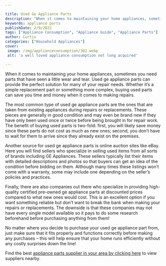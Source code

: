 ```yaml
---

title: Used Ge Appliance Parts
description: "When it comes to maintaining your home appliances, sometimes you need parts that have seen a little wear and tear. Used ge applian...you wont regret reading on"
keywords: appliance parts
publishDate: 2/9/2022
tags: ["Appliance Consumption", "Appliance Guide", "Appliance Parts"]
author: Curtis
categories: ["Household Appliances"]
cover: 
 image: /img/applianceconsumption/302.webp
 alt: 'a well loved appliance consumption not long acquired'

---
```


When it comes to maintaining your home appliances, sometimes you need parts that have seen a little wear and tear. Used ge appliance parts can provide the perfect solution for many of your repair needs. Whether it’s a simple replacement part or something more complex, buying used parts can save you time and money when it comes to making repairs. 

The most common type of used ge appliance parts are the ones that are taken from existing appliances during repairs or replacements. These pieces are generally in good condition and may even be brand new if they have only been used once or twice before being brought in for repair work. The benefit of buying used parts is two-fold: first, you will likely save money since these parts do not cost as much as new ones; second, you don’t have to wait for them to arrive since they already exist on the premises. 

Another source for used ge appliance parts is online auction sites like eBay. Here you will find sellers who specialize in selling used items from all sorts of brands including GE Appliances. These sellers typically list their items with detailed descriptions and photos so that buyers can get an idea of the condition before bidding on them. Although many times these listings won’t come with a warranty, some may include one depending on the seller’s policies and practices. 

Finally, there are also companies out there who specialize in providing high-quality certified pre-owned ge appliance parts at discounted prices compared to what new ones would cost. This is an excellent option if you want something reliable but don’t want to break the bank when making your repairs or replacements. The downside is that these companies may not have every single model available so it pays to do some research beforehand before purchasing anything from them! 

No matter where you decide to purchase your used ge appliance part from, just make sure that it fits properly and functions correctly before making any purchases – this will help ensure that your home runs efficiently without any costly surprises down the line!

Find the best <a href="/pages/appliance-parts-suppliers/">appliance parts supplier in your area by clicking here</a> to view suppliers nearby.
